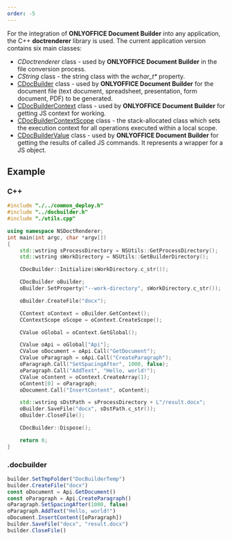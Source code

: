 ```yaml
---
order: -5
---
```


For the integration of **ONLYOFFICE Document Builder** into any application, the C++ **doctrenderer** library is used. The current application version contains six main classes:

- *CDoctrenderer* class - used by **ONLYOFFICE Document Builder** in the file conversion process.
- *CString* class - the string class with the *wchar\_t\** property.
- [CDocBuilder](CDocBuilder/index.md) class - used by **ONLYOFFICE Document Builder** for the document file (text document, spreadsheet, presentation, form document, PDF) to be generated.
- [CDocBuilderContext](CDocBuilderContext/index.md) class - used by **ONLYOFFICE Document Builder** for getting JS context for working.
- [CDocBuilderContextScope](CDocBuilderContextScope/index.md) class - the stack-allocated class which sets the execution context for all operations executed within a local scope.
- [CDocBuilderValue](CDocBuilderValue/index.md) class - used by **ONLYOFFICE Document Builder** for getting the results of called JS commands. It represents a wrapper for a JS object.

## Example

### C++

```cpp
#include "./../common_deploy.h"
#include "../docbuilder.h"
#include "./utils.cpp"

using namespace NSDoctRenderer;
int main(int argc, char *argv[])
{
    std::wstring sProcessDirectory = NSUtils::GetProcessDirectory();
    std::wstring sWorkDirectory = NSUtils::GetBuilderDirectory();

    CDocBuilder::Initialize(sWorkDirectory.c_str());

    CDocBuilder oBuilder;
    oBuilder.SetProperty("--work-directory", sWorkDirectory.c_str());

    oBuilder.CreateFile("docx");

    CContext oContext = oBuilder.GetContext();
    CContextScope oScope = oContext.CreateScope();

    CValue oGlobal = oContext.GetGlobal();

    CValue oApi = oGlobal["Api"];
    CValue oDocument = oApi.Call("GetDocument");
    CValue oParagraph = oApi.Call("CreateParagraph");
    oParagraph.Call("SetSpacingAfter", 1000, false);
    oParagraph.Call("AddText", "Hello, world!");
    CValue oContent = oContext.CreateArray(1);
    oContent[0] = oParagraph;
    oDocument.Call("InsertContent", oContent);

    std::wstring sDstPath = sProcessDirectory + L"/result.docx";
    oBuilder.SaveFile("docx", sDstPath.c_str());
    oBuilder.CloseFile();

    CDocBuilder::Dispose();

    return 0;
}
```

### .docbuilder

```ts
builder.SetTmpFolder("DocBuilderTemp")
builder.CreateFile("docx")
const oDocument = Api.GetDocument()
const oParagraph = Api.CreateParagraph()
oParagraph.SetSpacingAfter(1000, false)
oParagraph.AddText("Hello, world!")
oDocument.InsertContent([oParagraph])
builder.SaveFile("docx", "result.docx")
builder.CloseFile()
```
